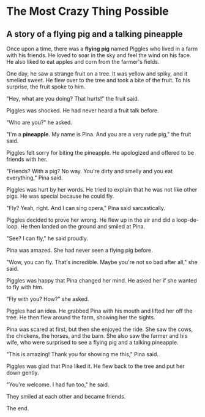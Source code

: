 # The Most Crazy Thing Possible

## A story of a flying pig and a talking pineapple

Once upon a time, there was a **flying pig** named Piggles who lived in a farm with his friends. He loved to soar in the sky and feel the wind on his face. He also liked to eat apples and corn from the farmer's fields.

One day, he saw a strange fruit on a tree. It was yellow and spiky, and it smelled sweet. He flew over to the tree and took a bite of the fruit. To his surprise, the fruit spoke to him.

"Hey, what are you doing? That hurts!" the fruit said.

Piggles was shocked. He had never heard a fruit talk before.

"Who are you?" he asked.

"I'm a **pineapple**. My name is Pina. And you are a very rude pig," the fruit said.

Piggles felt sorry for biting the pineapple. He apologized and offered to be friends with her.

"Friends? With a pig? No way. You're dirty and smelly and you eat everything," Pina said.

Piggles was hurt by her words. He tried to explain that he was not like other pigs. He was special because he could fly.

"Fly? Yeah, right. And I can sing opera," Pina said sarcastically.

Piggles decided to prove her wrong. He flew up in the air and did a loop-de-loop. He then landed on the ground and smiled at Pina.

"See? I can fly," he said proudly.

Pina was amazed. She had never seen a flying pig before.

"Wow, you can fly. That's incredible. Maybe you're not so bad after all," she said.

Piggles was happy that Pina changed her mind. He asked her if she wanted to fly with him.

"Fly with you? How?" she asked.

Piggles had an idea. He grabbed Pina with his mouth and lifted her off the tree. He then flew around the farm, showing her the sights.

Pina was scared at first, but then she enjoyed the ride. She saw the cows, the chickens, the horses, and the barn. She also saw the farmer and his wife, who were surprised to see a flying pig and a talking pineapple.

"This is amazing! Thank you for showing me this," Pina said.

Piggles was glad that Pina liked it. He flew back to the tree and put her down gently.

"You're welcome. I had fun too," he said.

They smiled at each other and became friends.

The end.
